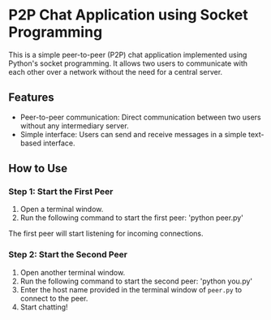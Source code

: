 # P2P Chat Application using Socket Programming

This is a simple peer-to-peer (P2P) chat application implemented using Python's socket programming. It allows two users to communicate with each other over a network without the need for a central server.

## Features

- Peer-to-peer communication: Direct communication between two users without any intermediary server.
- Simple interface: Users can send and receive messages in a simple text-based interface.

## How to Use

### Step 1: Start the First Peer

1. Open a terminal window.
2. Run the following command to start the first peer: 'python peer.py'


The first peer will start listening for incoming connections.

### Step 2: Start the Second Peer

1. Open another terminal window.
2. Run the following command to start the second peer: 'python you.py'
3. Enter the host name provided in the terminal window of `peer.py` to connect to the peer.
4. Start chatting!





